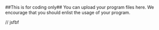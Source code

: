 ##This is for coding only##
You can upload your program files here.
We encourage that you should enlist the usage of your program.

//
jsfbf
